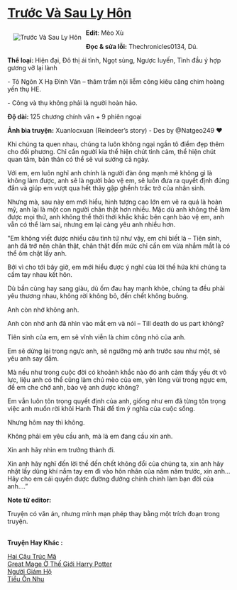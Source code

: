 <a href="https://utruyen.com/truoc-va-sau-ly-hon/22023/" title="Trước Và Sau Ly Hôn"><h1>Trước Và Sau Ly Hôn</h1></a><div style="display:table"><img align="right" style="float: left; padding: 10px;" src="https://utruyen.com/images/story/200x260/truoc-va-sau-ly-hon.jpg" alt="Trước Và Sau Ly Hôn"><strong>Edit</strong>: Mèo Xù<p></p><b>Đọc & sửa lỗi:</b> Thechronicles0134, Dú.<p></p><b>Thể loại: </b>Hiện đại, Đô thị ái tình, Ngọt sủng, Ngược luyến, Tình đầu ý hợp gương vỡ lại lành<p></p>- Tô Ngôn X Hạ Đình Vãn – thâm trầm nội liễm công kiêu căng chim hoàng yến thụ HE.<p></p>- Công và thụ không phải là người hoàn hảo.<p></p><b>Độ dài: </b>125 chương chính văn + 9 phiên ngoại<p></p><b>Ảnh bìa truyện:</b> Xuanlocxuan (Reindeer’s story) - Des by @Natgeo249 ❤<p></p>Khi chúng ta quen nhau, chúng ta luôn không ngại ngần tô điểm đẹp thêm cho đối phương. Chỉ cần người kia thể hiện chút tình cảm, thể hiện chút quan tâm, bản thân có thể sẽ vui sướng cả ngày.<p></p>Với em, em luôn nghĩ anh chính là người đàn ông mạnh mẽ không gì là không làm được, anh sẽ là người bảo vệ em, sẽ luôn đưa ra quyết định đúng đắn và giúp em vượt qua hết thảy gập ghềnh trắc trở của nhân sinh.<p></p>Nhưng mà, sau này em mới hiểu, hình tượng cao lớn em vẽ ra quá là hoàn mỹ, anh lại là một con người chân thật hơn nhiều. Mặc dù anh không thể làm được mọi thứ, anh không thể thời thời khắc khắc bên cạnh bảo vệ em, anh vẫn có thể làm sai, nhưng em lại càng yêu anh nhiều hơn.<p></p>"Em không viết được nhiều câu tình tứ như vậy, em chỉ biết là – Tiên sinh, anh đã trở nên chân thật, chân thật đến mức chỉ cần em vừa nhắm mắt là có thể ôm chặt lấy anh.<p></p>Bởi vì cho tới bây giờ, em mới hiểu được ý nghĩ của lời thề hứa khi chúng ta cầm tay nhau kết hôn.<p></p>Dù bần cùng hay sang giàu, dù ốm đau hay mạnh khỏe, chúng ta đều phải yêu thương nhau, không rời không bỏ, đến chết không buông.<p></p>Anh còn nhớ không anh.<p></p>Anh còn nhớ anh đã nhìn vào mắt em và nói – Till death do us part không?<p></p>Tiên sinh của em, em sẽ vĩnh viễn là chim công nhỏ của anh.<p></p>Em sẽ dừng lại trong ngực anh, sẽ ngưỡng mộ anh trước sau như một, sẽ yêu anh say đắm.<p></p>Mà nếu như trong cuộc đời có khoảnh khắc nào đó anh cảm thấy yếu ớt vô lực, liệu anh có thể cũng làm chú mèo của em, yên lòng vùi trong ngực em, để em che chở anh, bảo vệ anh được không?<p></p>Em vẫn luôn tôn trọng quyết định của anh, giống như em đã từng tôn trọng việc anh muốn rời khỏi Hanh Thái để tìm ý nghĩa của cuộc sống.<p></p>Nhưng hôm nay thì không.<p></p>Không phải em yêu cầu anh, mà là em đang cầu xin anh.<p></p>Xin anh hãy nhìn em trưởng thành đi.<p></p>Xin anh hãy nghĩ đến lời thề đến chết không đổi của chúng ta, xin anh hãy nhặt lấy dũng khí nắm tay em đi vào hôn nhân của năm năm trước, xin anh… Hãy cho em cái quyền được đường đường chính chính làm bạn đời của anh….”<p></p><b>Note từ editor:</b><p></p>Truyện có văn án, nhưng mình mạn phép thay bằng một trích đoạn trong truyện.</div><p><br><b>Truyện Hay Khác :</b></p><a href="https://utruyen.com/hai-cau-truc-ma/22022/" alt="Hai Cậu Trúc Mã">Hai Cậu Trúc Mã</a><br/><a href="https://github.com/quanluxury/ngontinhhot/tree/master/truyenhay/19133/" alt="Great Mage Ở Thế Giới Harry Potter">Great Mage Ở Thế Giới Harry Potter</a><br/><a href="https://github.com/quanluxury/ngontinh_sac/tree/master/truyenhay/17747/" alt="Người Giám Hộ">Người Giám Hộ</a><br/><a href="https://github.com/quanluxury/truyenhot/tree/master/truyenhay/18048/" alt="Tiểu Ôn Nhu">Tiểu Ôn Nhu</a><br/>